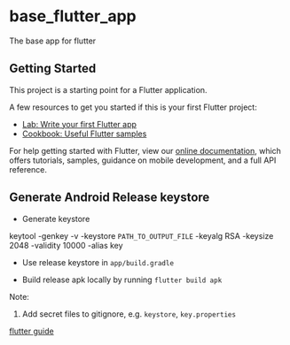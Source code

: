 # base_flutter_app

The base app for flutter

## Getting Started

This project is a starting point for a Flutter application.

A few resources to get you started if this is your first Flutter project:

- [Lab: Write your first Flutter app](https://flutter.io/docs/get-started/codelab)
- [Cookbook: Useful Flutter samples](https://flutter.io/docs/cookbook)

For help getting started with Flutter, view our 
[online documentation](https://flutter.io/docs), which offers tutorials, 
samples, guidance on mobile development, and a full API reference.


## Generate Android Release keystore
* Generate keystore

keytool -genkey -v -keystore `PATH_TO_OUTPUT_FILE` -keyalg RSA -keysize 2048 -validity 10000 -alias key

* Use release keystore in `app/build.gradle`

* Build release apk locally by running `flutter build apk`

Note:
1. Add secret files to gitignore, e.g. `keystore`, `key.properties`

[flutter guide](https://flutter.io/docs/deployment/android)
